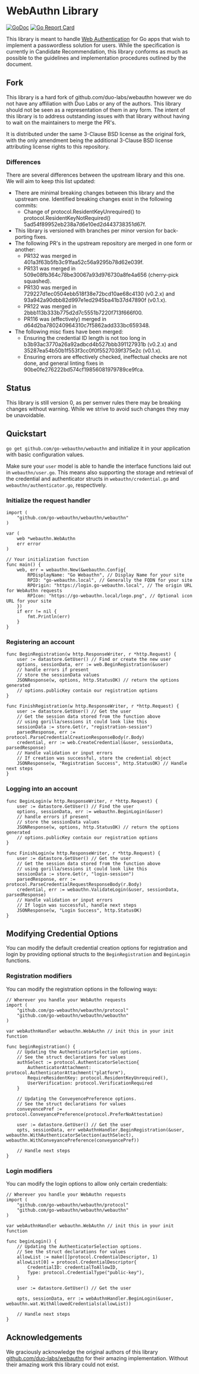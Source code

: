 # WebAuthn Library

[![GoDoc](https://godoc.org/github.com/go-webauthn/webauthn?status.svg)](https://godoc.org/github.com/go-webauthn/webauthn)
[![Go Report Card](https://goreportcard.com/badge/github.com/go-webauthn/webauthn)](https://goreportcard.com/report/github.com/go-webauthn/webauthn)


This library is meant to handle [Web Authentication](https://w3c.github.io/webauthn) for Go apps that wish to implement 
a passwordless solution for users. While the specification is currently in Candidate Recommendation, this library
conforms as much as possible to the guidelines and implementation procedures outlined by the document.

## Fork

This library is a hard fork of github.com/duo-labs/webauthn however we do not have any affiliation with Duo Labs or any
of the authors. This library should not be seen as a representation of them in any form. The intent of this library is
to address outstanding issues with that library without having to wait on the maintainers to merge the PR's. 

It is distributed under the same 3-Clause BSD license as the original fork, with the only amendment being the additional
3-Clause BSD license attributing license rights to this repository.

### Differences

There are several differences between the upstream library and this one. We will aim to keep this list updated:

* There are minimal breaking changes between this library and the upstream one. Identified breaking changes exist in the 
  following commits:
  *  Change of protocol.ResidentKeyUnrequired() to protocol.ResidentKeyNotRequired() 5ad54f89952eb238a7d6e10ed2d443738351d67f.
* This library is versioned with branches per minor version for back-porting fixes.
* The following PR's in the upstream repository are merged in one form or another:
  * PR132 was merged in 401a3f63b5fb3c91faa52c56a9295b78d62e039f.
  * PR131 was merged in 509e08fb364c78be30067a93d976730a8fe4a656 (cherry-pick squashed).
  * PR130 was merged in 729227d1ec0504ebb518f38e72bcd10ae68c4130 (v0.2.x) and 93a942a90dbb82d997e1ed2945ba41b37d47890f (v0.1.x).
  * PR122 was merged in 2bbb113b333b775d2d7c5551b7220f713f666f00.
  * PR116 was (effectively) merged in d64d2ba780240964310c7f5862add333bc659348.
* The following misc fixes have been merged:
  * Ensuring the credential ID length is not too long in b3b93ac3770a26a92adbcd4b527bbb391127931b (v0.2.x) and 35287ea54b50b1f553f3cc0f0f5527039f375e2c (v0.1.x).
  * Ensuring errors are effectively checked, ineffectual checks are not done, and general linting fixes in 90be0fe276222bd574cf19856081979789ce9fca.

## Status

This library is still version 0, as per semver rules there may be breaking changes without warning. While we strive to
avoid such changes they may be unavoidable.

## Quickstart

`go get github.com/go-webauthn/webauthn` and initialize it in your application with basic configuration values. 

Make sure your `user` model is able to handle the interface functions laid out in `webauthn/user.go`. This means also 
supporting the storage and retrieval of the credential and authenticator structs in `webauthn/credential.go` and 
`webauthn/authenticator.go`, respectively.

### Initialize the request handler

```golang
import (
	"github.com/go-webauthn/webauthn/webauthn"
)

var (
    web *webauthn.WebAuthn
    err error
)

// Your initialization function
func main() {
    web, err = webauthn.New(&webauthn.Config{
        RPDisplayName: "Go Webauthn", // Display Name for your site
        RPID: "go-webauthn.local", // Generally the FQDN for your site
        RPOrigin: "https://login.go-webauthn.local", // The origin URL for WebAuthn requests
        RPIcon: "https://go-webauthn.local/logo.png", // Optional icon URL for your site
    })
    if err != nil {
        fmt.Println(err)
    }
}

```

### Registering an account

```golang
func BeginRegistration(w http.ResponseWriter, r *http.Request) {
    user := datastore.GetUser() // Find or create the new user  
    options, sessionData, err := web.BeginRegistration(&user)
    // handle errors if present
    // store the sessionData values 
    JSONResponse(w, options, http.StatusOK) // return the options generated
    // options.publicKey contain our registration options
}

func FinishRegistration(w http.ResponseWriter, r *http.Request) {
    user := datastore.GetUser() // Get the user  
    // Get the session data stored from the function above
    // using gorilla/sessions it could look like this
    sessionData := store.Get(r, "registration-session")
    parsedResponse, err := protocol.ParseCredentialCreationResponseBody(r.Body)
    credential, err := web.CreateCredential(&user, sessionData, parsedResponse)
    // Handle validation or input errors
    // If creation was successful, store the credential object
    JSONResponse(w, "Registration Success", http.StatusOK) // Handle next steps
}
```

### Logging into an account

```golang
func BeginLogin(w http.ResponseWriter, r *http.Request) {
    user := datastore.GetUser() // Find the user
    options, sessionData, err := webauthn.BeginLogin(&user)
    // handle errors if present
    // store the sessionData values
    JSONResponse(w, options, http.StatusOK) // return the options generated
    // options.publicKey contain our registration options
}

func FinishLogin(w http.ResponseWriter, r *http.Request) {
    user := datastore.GetUser() // Get the user 
    // Get the session data stored from the function above
    // using gorilla/sessions it could look like this
    sessionData := store.Get(r, "login-session")
    parsedResponse, err := protocol.ParseCredentialRequestResponseBody(r.Body)
    credential, err := webauthn.ValidateLogin(&user, sessionData, parsedResponse)
    // Handle validation or input errors
    // If login was successful, handle next steps
    JSONResponse(w, "Login Success", http.StatusOK)
}
```

## Modifying Credential Options

You can modify the default credential creation options for registration and login by providing optional structs to the 
`BeginRegistration` and `BeginLogin` functions. 

### Registration modifiers

You can modify the registration options in the following ways:

```golang
// Wherever you handle your WebAuthn requests
import (
	"github.com/go-webauthn/webauthn/protocol"
	"github.com/go-webauthn/webauthn/webauthn"
)

var webAuthnHandler webauthn.WebAuthn // init this in your init function

func beginRegistration() {
    // Updating the AuthenticatorSelection options. 
    // See the struct declarations for values
    authSelect := protocol.AuthenticatorSelection{        
		AuthenticatorAttachment: protocol.AuthenticatorAttachment("platform"),
		RequireResidentKey: protocol.ResidentKeyUnrequired(),
        UserVerification: protocol.VerificationRequired
    }

    // Updating the ConveyencePreference options. 
    // See the struct declarations for values
    conveyencePref := protocol.ConveyancePreference(protocol.PreferNoAttestation)

    user := datastore.GetUser() // Get the user  
    opts, sessionData, err webAuthnHandler.BeginRegistration(&user, webauthn.WithAuthenticatorSelection(authSelect), webauthn.WithConveyancePreference(conveyancePref))

    // Handle next steps
}
```

### Login modifiers

You can modify the login options to allow only certain credentials:

```golang
// Wherever you handle your WebAuthn requests
import (
	"github.com/go-webauthn/webauthn/protocol"
	"github.com/go-webauthn/webauthn/webauthn"
)

var webAuthnHandler webauthn.WebAuthn // init this in your init function

func beginLogin() {
    // Updating the AuthenticatorSelection options. 
    // See the struct declarations for values
    allowList := make([]protocol.CredentialDescriptor, 1)
    allowList[0] = protocol.CredentialDescriptor{
        CredentialID: credentialToAllowID,
        Type: protocol.CredentialType("public-key"),
    }

    user := datastore.GetUser() // Get the user  

    opts, sessionData, err := webAuthnHandler.BeginLogin(&user, webauthn.wat.WithAllowedCredentials(allowList))

    // Handle next steps
}

```

## Acknowledgements

We graciously acknowledge the original authors of this library [github.com/duo-labs/webauthn](https://github.com/duo-labs/webauthn)
for their amazing implementation. Without their amazing work this library could not exist.